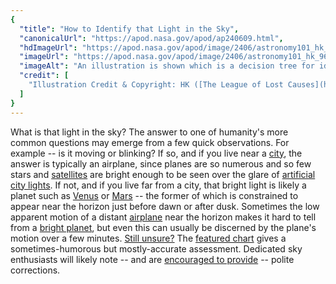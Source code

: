 ```yaml
---
{
  "title": "How to Identify that Light in the Sky",
  "canonicalUrl": "https://apod.nasa.gov/apod/ap240609.html",
  "hdImageUrl": "https://apod.nasa.gov/apod/image/2406/astronomy101_hk_960.jpg",
  "imageUrl": "https://apod.nasa.gov/apod/image/2406/astronomy101_hk_960.jpg",
  "imageAlt": "An illustration is shown which is a decision tree for identifying a light that might be seen in the sky. The background is gray, and the text is black in red-lined boxes. Please see the explanation for more detailed information.",
  "credit": [
    "Illustration Credit & Copyright: HK ([The League of Lost Causes](http://www.leagueoflostcauses.com/))"
  ]
}
---
```


What is that light in the sky? The answer to one of humanity's more common questions may emerge from a few quick observations. For example -- is it moving or blinking? If so, and if you live near a [city](https://apod.nasa.gov/apod/ap200624.html), the answer is typically an airplane, since planes are so numerous and so few stars and [satellites](https://apod.nasa.gov/apod/ap080604.html) are bright enough to be seen over the glare of [artificial city lights](https://darksky.org/what-we-do/international-dark-sky-places/). If not, and if you live far from a city, that bright light is likely a planet such as [Venus](https://apod.nasa.gov/apod/ap210317.html) or [Mars](https://apod.nasa.gov/apod/ap180709.html) -- the former of which is constrained to appear near the horizon just before dawn or after dusk. Sometimes the low apparent motion of a distant [airplane](https://apod.nasa.gov/apod/ap190212.html) near the horizon makes it hard to tell from a [bright planet](http://earthsky.org/space/why-dont-planets-twinkle-as-stars-do), but even this can usually be discerned by the plane's motion over a few minutes. [Still unsure?](http://img.youtube.com/vi/9uuqXXT7VYo/hqdefault.jpg) The [featured chart](http://www.leagueoflostcauses.com/blog/2013/08/astronomy-101.html) gives a sometimes-humorous but mostly-accurate assessment. Dedicated sky enthusiasts will likely note -- and are [encouraged to provide](http://asterisk.apod.com/discuss_apod.php?date=211114) -- polite corrections.
